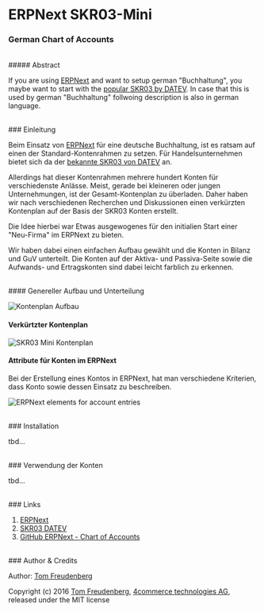 # ERPNext SKR03-Mini
### German Chart of Accounts

<br/>
##### Abstract

If you are using [ERPNext](https://erpnext.com/) and want to setup german "Buchhaltung", 
you maybe want to start with the [popular SKR03 by DATEV](https://www.datev.de/web/de/datev-shop/material/kontenrahmen-datev-skr-03/).
In case that this is used by german "Buchhaltung" follwoing description is also in german language.

<br/>
### Einleitung

Beim Einsatz von [ERPNext](https://erpnext.com/) für eine deutsche Buchhaltung, 
ist es ratsam auf einen der Standard-Kontenrahmen zu setzen. Für Handelsunternehmen bietet sich
da der [bekannte SKR03 von DATEV](https://www.datev.de/web/de/datev-shop/material/kontenrahmen-datev-skr-03/) an.

Allerdings hat dieser Kontenrahmen mehrere hundert Konten für verschiedenste Anlässe. Meist, gerade bei
kleineren oder jungen Unternehmungen, ist der Gesamt-Kontenplan zu überladen. Daher haben wir nach verschiedenen
Recherchen und Diskussionen einen verkürzten Kontenplan auf der Basis der SKR03 Konten erstellt.

Die Idee hierbei war Etwas ausgewogenes für den initialien Start einer "Neu-Firma" im ERPNext zu bieten.

Wir haben dabei einen einfachen Aufbau gewählt und die Konten in Bilanz und GuV unterteilt. Die Konten auf der 
Aktiva- und Passiva-Seite sowie die Aufwands- und Ertragskonten sind dabei leicht farblich zu erkennen.

<br/>
#### Genereller Aufbau und Unterteilung

![Kontenplan Aufbau](https://cloud.githubusercontent.com/assets/410087/15456669/9a0db500-2077-11e6-93f9-ad3b192749e7.png)

#### Verkürtzter Kontenplan

![SKR03 Mini Kontenplan](https://cloud.githubusercontent.com/assets/410087/15456677/af15a3f4-2077-11e6-93fe-7f76f388afea.png)

#### Attribute für Konten im ERPNext

Bei der Erstellung eines Kontos in ERPNext, hat man verschiedene Kriterien, dass Konto sowie
dessen Einsatz zu beschreiben.

![ERPNext elements for account entries](https://cloud.githubusercontent.com/assets/410087/15456681/bc76d5ea-2077-11e6-88aa-5c1627c9152e.png)


<br/>
### Installation

tbd...


<br/>
### Verwendung der Konten

tbd...


<br/>
### Links

1. [ERPNext](https://erpnext.com/)
1. [SKR03 DATEV](https://www.datev.de/web/de/datev-shop/material/kontenrahmen-datev-skr-03/)
1. [GitHub ERPNext - Chart of Accounts](https://github.com/frappe/erpnext/tree/develop/erpnext/accounts/doctype/account/chart_of_accounts)



<br/>
### Author & Credits

Author: [Tom Freudenberg](http://about.me/tom.freudenberg)

Copyright (c) 2016 [Tom Freudenberg](http://www.4commerce.de/), [4commerce technologies AG](http://www.4commerce.de/), released under the MIT license
